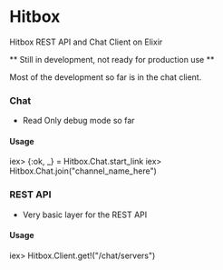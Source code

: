 Hitbox
======

Hitbox REST API and Chat Client on Elixir

** Still in development, not ready for production use **

Most of the development so far is in the chat client.

### Chat
* Read Only debug mode so far

#### Usage

iex> {:ok, _} = Hitbox.Chat.start_link
iex> Hitbox.Chat.join("channel_name_here")

### REST API
* Very basic layer for the REST API

#### Usage

iex> Hitbox.Client.get!("/chat/servers")